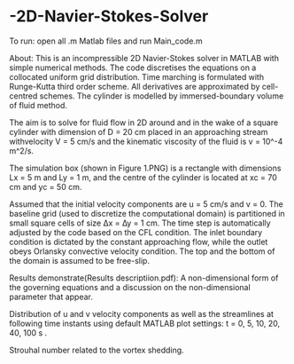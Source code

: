# -2D-Navier-Stokes-Solver

To run: open all .m Matlab files and run Main_code.m

About:
This is an incompressible 2D Navier-Stokes solver in MATLAB with simple numerical methods. The code discretises the equations on a
collocated uniform grid distribution. Time marching is formulated with Runge-Kutta third order scheme. All derivatives are approximated by
cell-centred schemes. The cylinder is modelled by immersed-boundary volume of fluid method. 

The aim is to solve for fluid flow in 2D around and in the wake of a square cylinder with dimension of D = 20 cm
placed in an approaching stream withvelocity V = 5 cm/s and the kinematic viscosity of the fluid is v = 10^-4 m^2/s. 

The simulation box (shown in Figure 1.PNG) is a rectangle with dimensions Lx = 5 m
and Ly = 1 m, and the centre of the cylinder is located at xc = 70 cm and yc = 50 cm.

Assumed that the initial velocity components are u = 5 cm/s and v = 0. 
The baseline grid (used to discretize the computational domain) is
partitioned in small square cells of size ∆x = ∆y = 1 cm. The time step is
automatically adjusted by the code based on the CFL condition. The inlet
boundary condition is dictated by the constant approaching flow, while the
outlet obeys Orlansky convective velocity condition. The top and the bottom
of the domain is assumed to be free-slip.

Results demonstrate(Results descriptiion.pdf):
A non-dimensional form of the governing equations and a discussion on
the non-dimensional parameter that appear.

Distribution of u and v velocity components as well as the
streamlines at following time instants using default MATLAB plot
settings: t = 0, 5, 10, 20, 40, 100 s .

Strouhal number related to the vortex shedding.
